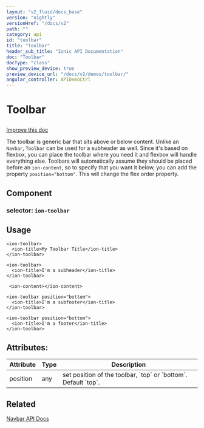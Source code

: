 ```yaml
---
layout: "v2_fluid/docs_base"
version: "nightly"
versionHref: "/docs/v2"
path: ""
category: api
id: "toolbar"
title: "Toolbar"
header_sub_title: "Ionic API Documentation"
doc: "Toolbar"
docType: "class"
show_preview_device: true
preview_device_url: "/docs/v2/demos/toolbar/"
angular_controller: APIDemoCtrl 
---
```










<h1 class="api-title">
<a class="anchor" name="toolbar" href="#toolbar"></a>

Toolbar






</h1>

<a class="improve-v2-docs" href="http://github.com/driftyco/ionic/edit/2.0//ionic/components/toolbar/toolbar.ts#L61">
Improve this doc
</a>






<p>The toolbar is generic bar that sits above or below content.
Unlike an <code>Navbar</code>, <code>Toolbar</code> can be used for a subheader as well.
Since it&#39;s based on flexbox, you can place the toolbar where you
need it and flexbox will handle everything else. Toolbars will automatically
assume they should be placed before an <code>ion-content</code>, so to specify that you want it
below, you can add the property <code>position=&quot;bottom&quot;</code>. This will change the flex order
property.</p>


<h2><a class="anchor" name="Component" href="#Component"></a>Component</h2>
<h3>selector: <code>ion-toolbar</code></h3>
<!-- @usage tag -->

<h2><a class="anchor" name="usage" href="#usage"></a>Usage</h2>

<pre><code class="lang-html">&lt;ion-toolbar&gt;
  &lt;ion-title&gt;My Toolbar Title&lt;/ion-title&gt;
&lt;/ion-toolbar&gt;

&lt;ion-toolbar&gt;
  &lt;ion-title&gt;I&#39;m a subheader&lt;/ion-title&gt;
&lt;/ion-toolbar&gt;

 &lt;ion-content&gt;&lt;/ion-content&gt;

&lt;ion-toolbar position=&quot;bottom&quot;&gt;
  &lt;ion-title&gt;I&#39;m a subfooter&lt;/ion-title&gt;
&lt;/ion-toolbar&gt;

&lt;ion-toolbar position=&quot;bottom&quot;&gt;
  &lt;ion-title&gt;I&#39;m a footer&lt;/ion-title&gt;
&lt;/ion-toolbar&gt;
</code></pre>




<!-- @property tags -->

<h2><a class="anchor" name="attributes" href="#attributes"></a>Attributes:</h2>
<table class="table" style="margin:0;">
<thead>
<tr>
<th>Attribute</th>








<th>Type</th>


<th>Description</th>
</tr>
</thead>
<tbody>

<tr>
<td>
position
</td>


<td>
any
</td>


<td>
set position of the toolbar, `top` or `bottom`.
Default `top`.
</td>
</tr>

</tbody>
</table>



<!-- instance methods on the class --><!-- related link -->

<h2><a class="anchor" name="related" href="#related"></a>Related</h2>

<a href='../../navbar/Navbar/'>Navbar API Docs</a><!-- end content block -->


<!-- end body block -->

